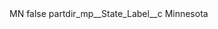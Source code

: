 <?xml version="1.0" encoding="UTF-8"?>
<CustomMetadata xmlns="http://soap.sforce.com/2006/04/metadata" xmlns:xsi="http://www.w3.org/2001/XMLSchema-instance" xmlns:xsd="http://www.w3.org/2001/XMLSchema">
    <label>MN</label>
    <protected>false</protected>
    <values>
        <field>partdir_mp__State_Label__c</field>
        <value xsi:type="xsd:string">Minnesota</value>
    </values>
</CustomMetadata>
